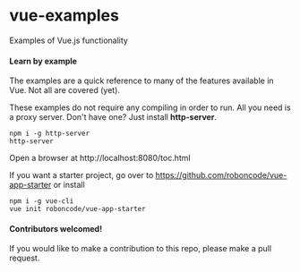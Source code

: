 # vue-examples
Examples of Vue.js functionality

#### Learn by example

The examples are a quick reference to many of the features available in Vue. Not all are covered (yet).

These examples do not require any compiling in order to run. All you need is a proxy server. Don't have one? Just install **http-server**.

    npm i -g http-server
    http-server

Open a browser at http://localhost:8080/toc.html

If you want a starter project, go over to https://github.com/roboncode/vue-app-starter or install

    npm i -g vue-cli
    vue init roboncode/vue-app-starter

#### Contributors welcomed!

If you would like to make a contribution to this repo, please make a pull request.